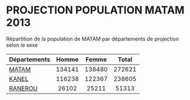 # PROJECTION POPULATION MATAM 2013
	
Répartition de la population de MATAM par départements de projection selon le sexe
	
| Départements  | Homme | Femme | Total |
| --------- |:-----:|:-----:|:-----:|
| [MATAM](MATAM) | 134141 | 138480 | 272621 |
| [KANEL](KANEL) | 116238 | 122367 | 238605 |
| [RANEROU](RANEROU) | 26102 | 25211 | 51313 |
